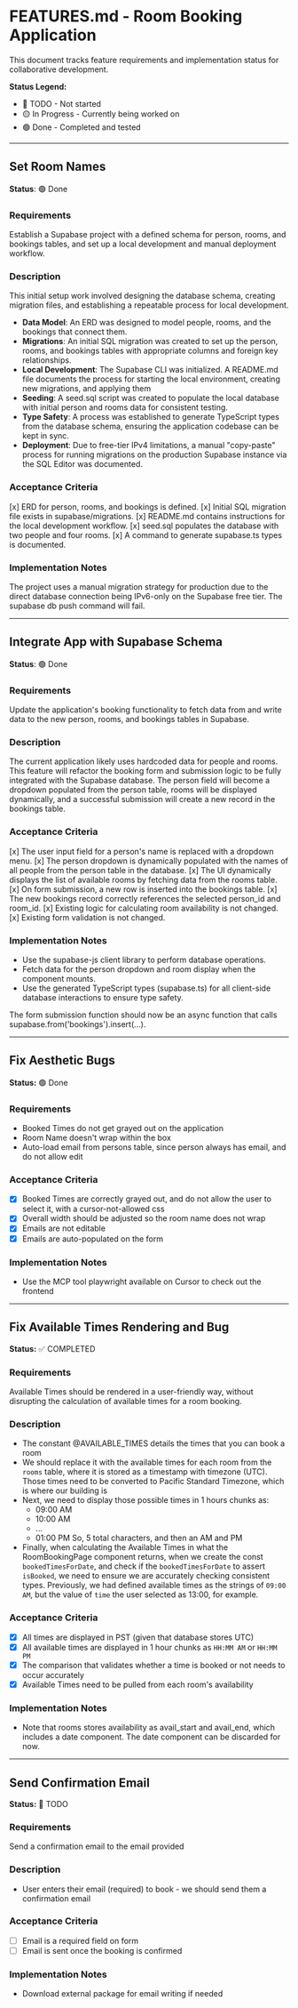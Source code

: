 # FEATURES.md - Room Booking Application

This document tracks feature requirements and implementation status for collaborative development.

**Status Legend:**

- 🔴 TODO - Not started
- 🟡 In Progress - Currently being worked on
- 🟢 Done - Completed and tested

---

## Set Room Names

**Status**: 🟢 Done

### Requirements

Establish a Supabase project with a defined schema for person, rooms, and bookings
tables, and set up a local development and manual deployment workflow.

### Description

This initial setup work involved designing the database schema, creating migration files,
and establishing a repeatable process for local development.

- **Data Model**: An ERD was designed to model people, rooms, and the bookings that
  connect them.
- **Migrations**: An initial SQL migration was created to set up the person, rooms, and
  bookings tables with appropriate columns and foreign key relationships.
- **Local Development**: The Supabase CLI was initialized. A README.md file documents the
  process for starting the local environment, creating new migrations, and applying them
- **Seeding**: A seed.sql script was created to populate the local database with initial
  person and rooms data for consistent testing.
- **Type Safety**: A process was established to generate TypeScript types from the
  database schema, ensuring the application codebase can be kept in sync.
- **Deployment**: Due to free-tier IPv4 limitations, a manual "copy-paste" process for
  running migrations on the production Supabase instance via the SQL Editor was
  documented.

### Acceptance Criteria

[x] ERD for person, rooms, and bookings is defined.
[x] Initial SQL migration file exists in supabase/migrations.
[x] README.md contains instructions for the local development workflow.
[x] seed.sql populates the database with two people and four rooms.
[x] A command to generate supabase.ts types is documented.

### Implementation Notes

The project uses a manual migration strategy for production due to the direct database connection being IPv6-only on the Supabase free tier. The supabase db push command will fail.

---

## Integrate App with Supabase Schema

**Status**: 🟢 Done

### Requirements

Update the application's booking functionality to fetch data from and write data to the new person, rooms, and bookings tables in Supabase.

### Description

The current application likely uses hardcoded data for people and rooms. This feature will refactor the booking form and submission logic to be fully integrated with the Supabase database. The person field will become a dropdown populated from the person table, rooms will be displayed dynamically, and a successful submission will create a new record in the bookings table.

### Acceptance Criteria

[x] The user input field for a person's name is replaced with a dropdown menu.
[x] The person dropdown is dynamically populated with the names of all people from the person table in the database.
[x] The UI dynamically displays the list of available rooms by fetching data from the rooms table.
[x] On form submission, a new row is inserted into the bookings table.
[x] The new bookings record correctly references the selected person_id and room_id.
[x] Existing logic for calculating room availability is not changed.
[x] Existing form validation is not changed.

### Implementation Notes

- Use the supabase-js client library to perform database operations.
- Fetch data for the person dropdown and room display when the component mounts.
- Use the generated TypeScript types (supabase.ts) for all client-side database interactions to ensure type safety.

The form submission function should now be an async function that calls supabase.from('bookings').insert(...).

---

## Fix Aesthetic Bugs

**Status:** 🟢 Done

### Requirements

- Booked Times do not get grayed out on the application
- Room Name doesn't wrap within the box
- Auto-load email from persons table, since person always has email, and do not allow
  edit

### Acceptance Criteria

- [x] Booked Times are correctly grayed out, and do not allow the user to select it,
      with a cursor-not-allowed css
- [x] Overall width should be adjusted so the room name does not wrap
- [x] Emails are not editable
- [x] Emails are auto-populated on the form

### Implementation Notes

- Use the MCP tool playwright available on Cursor to check out the frontend

---

## Fix Available Times Rendering and Bug

**Status:** ✅ COMPLETED

### Requirements

Available Times should be rendered in a user-friendly way, without disrupting the
calculation of available times for a room booking.

### Description

- The constant @AVAILABLE_TIMES details the times that you can book a room
- We should replace it with the available times for each room from the `rooms` table,
  where it is stored as a timestamp with timezone (UTC). Those times need to be
  converted to Pacific Standard Timezone, which is where our building is
- Next, we need to display those possible times in 1 hours chunks as:
  - 09:00 AM
  - 10:00 AM
  - ...
  - 01:00 PM
    So, 5 total characters, and then an AM and PM
- Finally, when calculating the Available Times in what the RoomBookingPage
  component returns, when we create the const `bookedTimesForDate`, and check if the
  `bookedTimesForDate` to assert `isBooked`, we need to ensure we are accurately
  checking consistent types. Previously, we had defined available times as the strings
  of `09:00 AM`, but the value of `time` the user selected as 13:00, for example.

### Acceptance Criteria

- [x] All times are displayed in PST (given that database stores UTC)
- [x] All available times are displayed in 1 hour chunks as `HH:MM AM` or `HH:MM PM`
- [x] The comparison that validates whether a time is booked or not needs to occur accurately
- [x] Available Times need to be pulled from each room's availability

### Implementation Notes

- Note that rooms stores availability as avail_start and avail_end, which includes a date component. The date component can be discarded for now.

---

## Send Confirmation Email

**Status:** 🔴 TODO

### Requirements

Send a confirmation email to the email provided

### Description

- User enters their email (required) to book - we should send them a confirmation email

### Acceptance Criteria

- [ ] Email is a required field on form
- [ ] Email is sent once the booking is confirmed

### Implementation Notes

- Download external package for email writing if needed
